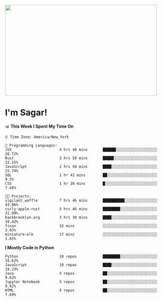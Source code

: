
<img src="https://media.giphy.com/media/3ornk57KwDXf81rjWM/giphy.gif" width="500" height="300" frameBorder="0" class="giphy-embed" allowFullScreen></img>

#   I'm Sagar!

<!--START_SECTION:waka-->
📊 **This Week I Spent My Time On** 

```text
⌚︎ Time Zone: America/New_York

💬 Programming Languages: 
JSX                      4 hrs 49 mins       ██████░░░░░░░░░░░░░░░░░░░   26.72% 
Rust                     3 hrs 59 mins       █████░░░░░░░░░░░░░░░░░░░░   22.15% 
JavaScript               2 hrs 50 mins       ████░░░░░░░░░░░░░░░░░░░░░   15.74% 
SQL                      1 hr 42 mins        ██░░░░░░░░░░░░░░░░░░░░░░░   9.5% 
CSS                      1 hr 20 mins        █░░░░░░░░░░░░░░░░░░░░░░░░   7.48%

🐱‍💻 Projects: 
vigilant_waffle          7 hrs 46 mins       ██████████░░░░░░░░░░░░░░░   43.06% 
curly-apple-rust         5 hrs 46 mins       ████████░░░░░░░░░░░░░░░░░   31.99% 
hackbrooklyn.org         3 hrs 30 mins       ████░░░░░░░░░░░░░░░░░░░░░   19.42% 
finan                    32 mins             ░░░░░░░░░░░░░░░░░░░░░░░░░   3.03% 
miniature-elk            17 mins             ░░░░░░░░░░░░░░░░░░░░░░░░░   1.65%

```

**I Mostly Code in Python** 

```text
Python                   18 repos            ████████░░░░░░░░░░░░░░░░░   34.62% 
JavaScript               10 repos            ████░░░░░░░░░░░░░░░░░░░░░   19.23% 
Java                     5 repos             ██░░░░░░░░░░░░░░░░░░░░░░░   9.62% 
Jupyter Notebook         5 repos             ██░░░░░░░░░░░░░░░░░░░░░░░   9.62% 
HTML                     4 repos             ██░░░░░░░░░░░░░░░░░░░░░░░   7.69%

```



<!--END_SECTION:waka-->
